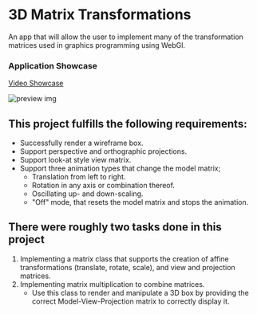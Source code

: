 # 3D Matrix Transformations
An  app that will allow the user to implement many of the transformation matrices used in graphics programming using WebGl. 

### Application Showcase

[Video Showcase](https://youtu.be/mf4wD5qIUl0) 

![preview img](/)

## This project fulfills the following requirements:
* Successfully render a wireframe box.
* Support perspective and orthographic projections.
* Support look-at style view matrix.
* Support three animation types that change the model matrix;
    * Translation from left to right.
    * Rotation in any axis or combination thereof.
    * Oscillating up- and down-scaling.
    * "Off" mode, that resets the model matrix and stops the   animation.

## There were roughly two tasks done in this project
1. Implementing a matrix class that supports the creation of affine transformations (translate, rotate, scale), and view and projection matrices. 
2. Implementing matrix multiplication to combine matrices. 
    * Use this class to render and manipulate a 3D box by providing the correct Model-View-Projection matrix to correctly display it.